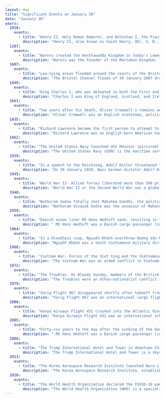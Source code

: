 ```yaml
---
layout: day
title: "Significant Events on January 30"
date: "January 30"
years:
  1018:
    events:
      - title: "Henry II, Holy Roman Emperor, and Bolesław I, the Piast ruler of Poland, signed the Peace of Bautzen to end the German–Polish War."
        description: "Henry II, also known as Saint Henry, Obl. S. B., was Holy Roman Emperor from 1014. He died without an heir in 1024, and was the last ruler of the Ottonian line. As Duke of Bavaria, appointed in 995, Henry became King of the Romans following the sudden death of his second cousin, Emperor Otto III in 1002, was made King of Italy in 1004, and crowned emperor by Pope Benedict VIII in 1014."
  1287:
    events:
      - title: "Wareru created the Hanthawaddy Kingdom in today's Lower Burma and declared himself king following the collapse of the Pagan Empire."
        description: "Wareru was the founder of the Martaban Kingdom, located in present-day Myanmar (Burma). By using both diplomatic and military skills, he successfully carved out a Mon-speaking polity in Lower Burma, during the collapse of the Pagan Empire in the 1280s. Wareru was assassinated in 1307 but his line ruled the kingdom until its fall in the mid-16th century."
  1607:
    events:
      - title: "Low-lying areas flooded around the coasts of the Bristol Channel in southwest England and south Wales, resulting in around 2,000 deaths."
        description: "The Bristol Channel floods of 30 January 1607 drowned many people and destroyed a large amount of farmland and livestock during a flood in the Bristol Channel. The known tide heights, probable weather, extent and depth of flooding, and coastal flooding elsewhere in the British Isles on the same day all point to the cause being a storm surge rather than a tsunami."
  1649:
    events:
      - title: "King Charles I, who was defeated in both the First and the Second English Civil Wars, was beheaded for high treason in front of the Banqueting House in London."
        description: "Charles I was King of England, Scotland, and Ireland from 27 March 1625 until his execution in 1649."
  1661:
    events:
      - title: "Two years after his death, Oliver Cromwell's remains were exhumed for a posthumous execution and his head was placed on a spike above Westminster Hall in London, where it remained until 1685."
        description: "Oliver Cromwell was an English statesman, politician, and soldier, widely regarded as one of the most important figures in British history. He came to prominence during the Wars of the Three Kingdoms, initially as a senior commander in the Parliamentarian army and latterly as a politician. A leading advocate of the execution of Charles I in January 1649, which led to the establishment of the Commonwealth of England, he ruled as Lord Protector from December 1653 until his death in September 1658."
  1835:
    events:
      - title: "Richard Lawrence became the first person to attempt to assassinate a sitting US president when he failed to kill Andrew Jackson at the US Capitol (assassination attempt pictured) and was subdued by the crowd."
        description: "Richard Lawrence was an English-born American house painter who was the first known person to attempt the assassination of a sitting president of the United States. Lawrence attempted to shoot President Andrew Jackson outside the United States Capitol on January 30, 1835, however both of his pistols misfired and he was taken into custody. At trial, Lawrence was found not guilty by reason of insanity and spent the remainder of his life in insane asylums."
  1862:
    events:
      - title: "The United States Navy launched USS Monitor (pictured), the first American ironclad warship."
        description: "The United States Navy (USN) is the maritime service branch of the United States Department of Defense. It is the world's most powerful navy with the largest displacement, at 4.5 million tons in 2021. It has the world's largest aircraft carrier fleet, with 11 in service, one undergoing trials, two new carriers under construction, and six other carriers planned as of 2024. With 336,978 personnel on active duty and 101,583 in the Ready Reserve, the U.S. Navy is the third largest of the United States military service branches in terms of personnel. It has 299 deployable combat vessels and about 4,012 operational aircraft as of July 18, 2023. The U.S. Navy is one of six armed forces of the United States and one of the eight uniformed services of the United States."
  1939:
    events:
      - title: "In a speech to the Reichstag, Adolf Hitler threatened the 'annihilation of the Jewish race in Europe'."
        description: "On 30 January 1939, Nazi German dictator Adolf Hitler gave a speech in the Kroll Opera House to the Reichstag delegates, which is best known for the prediction he made that 'the annihilation of the Jewish race in Europe' would ensue if another world war were to occur."
  1945:
    events:
      - title: "World War II- Allied forces liberated more than 500 prisoners of war (pictured) from a Japanese POW camp near Cabanatuan in the Philippines."
        description: "World War II or the Second World War was a global conflict between two coalitions- the Allies and the Axis powers. Nearly all of the world's countries participated, with many nations mobilising all resources in pursuit of total war. Tanks and aircraft played major roles, enabling the strategic bombing of cities and delivery of the first and only nuclear weapons ever used in war. World War II was the deadliest conflict in history, resulting in 70 to 85 million deaths, more than half of which were civilians. Millions died in genocides, including the Holocaust, and by massacres, starvation, and disease. After the Allied victory, Germany, Austria, Japan, and Korea were occupied, and German and Japanese leaders were tried for war crimes."
  1948:
    events:
      - title: "Nathuram Godse fatally shot Mahatma Gandhi, the political and spiritual leader of India and the Indian independence movement, at Birla House in Delhi."
        description: "Nathuram Vinayak Godse was the assassin of Mahatma Gandhi. He was a Hindu nationalist from Maharashtra who shot Gandhi in the chest three times at point blank range at a multi-faith prayer meeting in Birla House in New Delhi on 30 January 1948."
  1959:
    events:
      - title: "Danish ocean liner MS Hans Hedtoft sank, resulting in the deaths of all 95 passengers and crew."
        description: " MS Hans Hedtoft was a Danish cargo passenger liner that struck an iceberg and sank on 30 January 1959 on her maiden voyage off the coast of Western Greenland. The only piece of the wreckage found was a lifebelt."
  1964:
    events:
      - title: "In a bloodless coup, Nguyễn Khánh overthrew Dương Văn Minh's military junta in South Vietnam, less than three months after Minh's own coup."
        description: "Nguyễn Khánh was a South Vietnamese military dictator and Army of the Republic of Vietnam general who served in various capacities as head of state and prime minister of South Vietnam while at the head of a military junta from January 1964 until February 1965. He was involved in or against many coup attempts, failed and successful, from 1960 until his defeat and exile from South Vietnam in 1965. Khánh lived out his later years with his family in exile in the United States. He died in 2013 in San Jose, California, at age 85."
  1968:
    events:
      - title: "Vietnam War- Forces of the Viet Cong and the Vietnamese People's Army launched the Tet Offensive to strike military and civilian command and control centers throughout South Vietnam."
        description: "The Vietnam War was an armed conflict in Vietnam, Laos, and Cambodia fought between North Vietnam and South Vietnam and their allies. North Vietnam was supported by the Soviet Union and China, while South Vietnam was supported by the United States and other anti-communist nations. The conflict was the second of the Indochina Wars and a major proxy war of the Cold War between the Soviet Union and US. Direct US military involvement greatly escalated from 1965 until its withdrawal in 1973. The fighting spilled over into the Laotian and Cambodian Civil Wars, which ended with all three countries becoming communist in 1975."
  1972:
    events:
      - title: "The Troubles- On Bloody Sunday, members of the British Parachute Regiment shot 26 civil-rights protesters in Derry, Northern Ireland, killing at least 13 people."
        description: "The Troubles were an ethno-nationalist conflict in Northern Ireland that lasted for about 30 years from the late 1960s to 1998. Also known internationally as the Northern Ireland conflict, it began in the late 1960s and is usually deemed to have ended with the Good Friday Agreement of 1998. Although the Troubles mostly took place in Northern Ireland, at times violence spilled over into parts of the Republic of Ireland, England, and mainland Europe."
  1979:
    events:
      - title: "Varig Flight 967 disappeared shortly after takeoff from Tokyo's Narita International Airport en route to Rio de Janeiro."
        description: "Varig Flight 967 was an international cargo flight from Narita International Airport in Japan to Rio de Janeiro–Galeão International Airport in Brazil, with a stopover at Los Angeles International Airport in the United States. On 30 January 1979, the Boeing 707-323C serving the flight disappeared while en route. Neither the aircraft or its six crew members have ever been found."
  2000:
    events:
      - title: "Kenya Airways Flight 431 crashed into the Atlantic Ocean near Ivory Coast shortly after takeoff, killing 169 on board."
        description: "Kenya Airways Flight 431 was an international scheduled Abidjan–Lagos–Nairobi passenger service, operated by Kenyan national airline Kenya Airways. On 30 January 2000, the Airbus A310-300 serving the flight crashed into the sea off the Ivory Coast, shortly after takeoff from Félix-Houphouët-Boigny International Airport, Abidjan. There were 179 people on board, of whom 169 were passengers. Only ten people survived."
  2005:
    events:
      - title: "Forty-six years to the day after the sinking of the Danish ocean liner MS Hans Hedtoft, Queen Margrethe II unveiled a memorial in Copenhagen to the 95 passengers and crew who perished."
        description: " MS Hans Hedtoft was a Danish cargo passenger liner that struck an iceberg and sank on 30 January 1959 on her maiden voyage off the coast of Western Greenland. The only piece of the wreckage found was a lifebelt."
  2008:
    events:
      - title: "The Trump International Hotel and Tower in downtown Chicago opened for business, eleven months before construction would finish."
        description: "The Trump International Hotel and Tower is a skyscraper condo-hotel in downtown Chicago, Illinois. The building, named for Donald Trump, was designed by architect Adrian Smith of Skidmore, Owings and Merrill. Bovis Lend Lease built the 100-story structure, which reaches a height of 1,388 feet (423.2 m) including its spire, its roof topping out at 1,169 feet (356 m). It is next to the main branch of the Chicago River, with a view of the entry to Lake Michigan beyond a series of bridges over the river. The building received publicity when the winner of the first season of The Apprentice reality television show, Bill Rancic, chose to manage the construction of the tower over managing a Rancho Palos Verdes–based Trump National Golf Course & Resort in the Los Angeles metro area."
  2013:
    events:
      - title: "The Korea Aerospace Research Institute launched Naro-1, South Korea's first carrier rocket and their first launch vehicle to achieve Earth orbit."
        description: "The Korea Aerospace Research Institute, established in 1989, is the aeronautics and space agency of South Korea. Its main laboratories are located in Daejeon, in the Daedeok Science Town. KARI's vision is to continue building upon indigenous launch capabilities, strengthen national safety and public service, industrialize satellite information and applications technology, explore the Moon, and develop environmentally-friendly and highly-efficient cutting-edge aircraft and core aerospace technology. Current projects include the KSLV-2 launcher. Past projects include the 1999 Arirang-1 satellite. The agency was founded in 1989. Prior to South Korea's entry into the Institute for Advanced Engineering (IAE) in 1992, it focused primarily on aerospace technology. As of May 2024, KARI is an affiliated research institute of the Korea AeroSpace Administration."
  2020:
    events:
      - title: "The World Health Organization declared the COVID-19 pandemic to be a public health emergency of international concern."
        description: "The World Health Organization (WHO) is a specialized agency of the United Nations responsible for global public health. It is headquartered in Geneva, Switzerland, and has six regional offices and 150 field offices worldwide. Only sovereign states are eligible to join, and it is the largest intergovernmental health organization at the international level."
---
```

